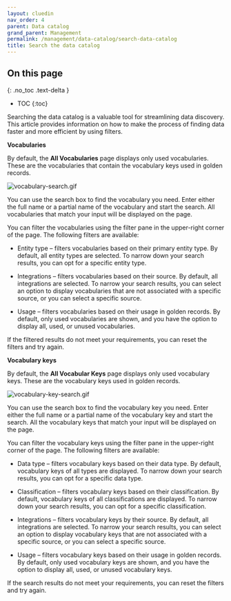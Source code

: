 ```yaml
---
layout: cluedin
nav_order: 4
parent: Data catalog
grand_parent: Management
permalink: /management/data-catalog/search-data-catalog
title: Search the data catalog
---
```

## On this page
{: .no_toc .text-delta }
- TOC
{:toc}

Searching the data catalog is a valuable tool for streamlining data discovery. This article provides information on how to make the process of finding data faster and more efficient by using filters.

**Vocabularies**

By default, the **All Vocabularies** page displays only used vocabularies. These are the vocabularies that contain the vocabulary keys used in golden records.

![vocabulary-search.gif](../../assets/images/management/data-catalog/vocabulary-search.gif)

You can use the search box to find the vocabulary you need. Enter either the full name or a partial name of the vocabulary and start the search. All vocabularies that match your input will be displayed on the page.

You can filter the vocabularies using the filter pane in the upper-right corner of the page. The following filters are available:

- Entity type – filters vocabularies based on their primary entity type. By default, all entity types are selected. To narrow down your search results, you can opt for a specific entity type.

- Integrations – filters vocabularies based on their source. By default, all integrations are selected. To narrow your search results, you can select an option to display vocabularies that are not associated with a specific source, or you can select a specific source.

- Usage – filters vocabularies based on their usage in golden records. By default, only used vocabularies are shown, and you have the option to display all, used, or unused vocabularies.

If the filtered results do not meet your requirements, you can reset the filters and try again.

**Vocabulary keys**

By default, the **All Vocabular Keys** page displays only used vocabulary keys. These are the vocabulary keys used in golden records.

![vocabulary-key-search.gif](../../assets/images/management/data-catalog/vocabulary-key-search.gif)

You can use the search box to find the vocabulary key you need. Enter either the full name or a partial name of the vocabulary key and start the search. All the vocabulary keys that match your input will be displayed on the page.

You can filter the vocabulary keys using the filter pane in the upper-right corner of the page. The following filters are available:

- Data type – filters vocabulary keys based on their data type. By default, vocabulary keys of all types are displayed. To narrow down your search results, you can opt for a specific data type.

- Classification – filters vocabulary keys based on their classification. By default, vocabulary keys of all classifications are displayed. To narrow down your search results, you can opt for a specific classification.

- Integrations – filters vocabulary keys by their source. By default, all integrations are selected. To narrow your search results, you can select an option to display vocabulary keys that are not associated with a specific source, or you can select a specific source.

- Usage – filters vocabulary keys based on their usage in golden records. By default, only used vocabulary keys are shown, and you have the option to display all, used, or unused vocabulary keys.

If the search results do not meet your requirements, you can reset the filters and try again.